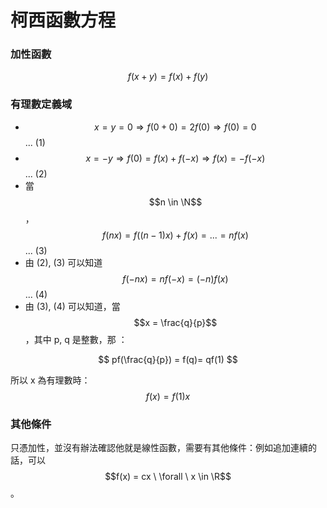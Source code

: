 # 柯西函數方程

### 加性函數

$$
f(x + y) = f(x) + f(y)
$$

### 有理數定義域

* $$x = y = 0 \Rightarrow f(0 + 0) = 2f(0) \Rightarrow f(0) = 0$$​... (1)
* $$x = -y \Rightarrow f(0) = f(x) + f(-x) \Rightarrow f(x) = -f(-x)$$ ... (2)​
* 當$$n \in \N$$​，$$f(nx) = f((n-1)x) + f(x) = ... = n f(x)$$​ ... (3)
* 由 (2), (3) 可以知道 $$f(-nx) = nf(-x) = (-n)f(x)$$​ ... (4)
* 由 (3), (4) 可以知道，當 $$x = \frac{q}{p}$$ ，其中 p, q 是整數，那 ：​

$$
pf(\frac{q}{p}) = f(q)= qf(1)
$$

​所以 x 為有理數時：$$f(x) = f(1)x$$

### 其他條件

只憑加性，並沒有辦法確認他就是線性函數，需要有其他條件：例如追加連續的話，可以 $$f(x) = cx \ \forall \ x \in \R$$​。

